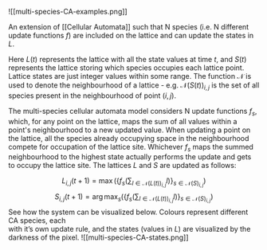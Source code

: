 
![[multi-species-CA-examples.png]]

An extension of [[Cellular Automata]] such that N species (i.e. N different update functions $f$) are included on the lattice and can update the states in $L$. 

Here $L(t)$ represents the lattice with all the state values at time $t$, and $S(t)$ represents the lattice storing which species occupies each lattice point. Lattice states are just integer values within some range. The function $\mathcal{N}$ is used to denote the neighbourhood of a lattice - e.g. $\mathcal{N}(S(t))_{i,j}$ is the set of all species present in the neighbourhood of point $(i,j)$.

The multi-species cellular automata model considers N update functions $f_s$, which, for any point on the lattice, maps the sum of all values within a point's neighbourhood to a new updated value. When updating a point on the lattice, all the species already occupying space in the neighbourhood compete for occupation of the lattice site. Whichever $f_s$ maps the summed neighbourhood to the highest state actually performs the update and gets to occupy the lattice site. The lattices $L$ and $S$ are updated as follows:

$$L_{i,j}(t+1) = \max  \left( \left\{ f_s(\sum_{l\in \mathcal{N}(L(t))_{i,j}} l) \right\}_{s \in \mathcal{N}(S)_{i,j}} \right)$$
$$S_{i,j}(t+1) = \arg \max_s\left( \left\{ f_s(\sum_{l\in \mathcal{N}(L(t))_{i,j}} l ) \right\}_{s \in \mathcal{N}(S)_{i,j}} \right) $$ 
See how the system can be visualized below. Colours represent different CA species, each  
with it’s own update rule, and the states (values in $L$) are visualized by the darkness of the pixel.
![[multi-species-CA-states.png]]